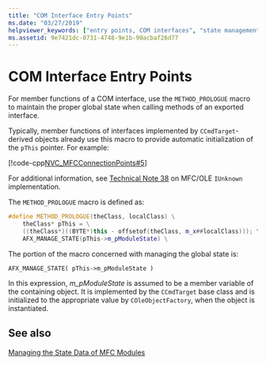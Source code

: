 ```yaml
---
title: "COM Interface Entry Points"
ms.date: "03/27/2019"
helpviewer_keywords: ["entry points, COM interfaces", "state management, OLE/COM interfaces", "MFC COM, COM interface entry points", "OLE, interface entry points", "MFC, managing state data", "COM interfaces, entry points"]
ms.assetid: 9e7421dc-0731-4748-9e1b-90acbaf26d77
---
```

# COM Interface Entry Points

For member functions of a COM interface, use the `METHOD_PROLOGUE` macro to maintain the proper global state when calling methods of an exported interface.

Typically, member functions of interfaces implemented by `CCmdTarget`-derived objects already use this macro to provide automatic initialization of the `pThis` pointer. For example:

[!code-cpp[NVC_MFCConnectionPoints#5](../mfc/codesnippet/cpp/com-interface-entry-points_1.cpp)]

For additional information, see [Technical Note 38](../mfc/tn038-mfc-ole-iunknown-implementation.md) on MFC/OLE `IUnknown` implementation.

The `METHOD_PROLOGUE` macro is defined as:

```cpp
#define METHOD_PROLOGUE(theClass, localClass) \
    theClass* pThis = \
    ((theClass*)((BYTE*)this - offsetof(theClass, m_x##localClass))); \
    AFX_MANAGE_STATE(pThis->m_pModuleState) \
```

The portion of the macro concerned with managing the global state is:

`AFX_MANAGE_STATE( pThis->m_pModuleState )`

In this expression, *m_pModuleState* is assumed to be a member variable of the containing object. It is implemented by the `CCmdTarget` base class and is initialized to the appropriate value by `COleObjectFactory`, when the object is instantiated.

## See also

[Managing the State Data of MFC Modules](../mfc/managing-the-state-data-of-mfc-modules.md)
